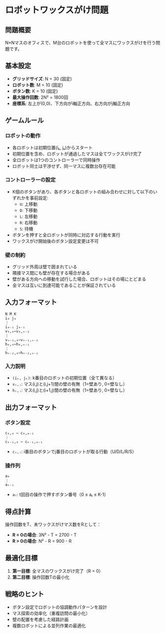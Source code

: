 # ロボットワックスがけ問題

## 問題概要

N×Nマスのオフィスで、M台のロボットを使って全マスにワックスがけを行う問題です。

## 基本設定

- **グリッドサイズ**: N = 30 (固定)
- **ロボット数**: M = 10 (固定)  
- **ボタン数**: K = 10 (固定)
- **最大操作回数**: 2N² = 1800回
- **座標系**: 左上が(0,0)、下方向がi軸正方向、右方向がj軸正方向

## ゲームルール

### ロボットの動作
- 各ロボットは初期位置(iₖ, jₖ)からスタート
- 初期位置を含め、ロボットが通過したマスは全てワックスがけ完了
- 全ロボットは1つのコントローラーで同時操作
- ロボット同士は干渉せず、同一マスに複数台存在可能

### コントローラーの設定
- K個のボタンがあり、各ボタンと各ロボットの組み合わせに対して以下のいずれかを事前設定:
  - `U`: 上移動
  - `D`: 下移動  
  - `L`: 左移動
  - `R`: 右移動
  - `S`: 待機
- ボタンを押すと全ロボットが同時に対応する行動を実行
- ワックスがけ開始後のボタン設定変更は不可

### 壁の制約
- グリッド外周は壁で囲まれている
- 隣接マス間にも壁が存在する場合がある
- 壁がある方向への移動を試行した場合、ロボットはその場にとどまる
- 全マスは互いに到達可能であることが保証されている

## 入力フォーマット

```
N M K
i₀ j₀
⋮  
iₘ₋₁ jₘ₋₁
v₀,₀⋯v₀,ₙ₋₂
⋮
vₙ₋₁,₀⋯vₙ₋₁,ₙ₋₂  
h₀,₀⋯h₀,ₙ₋₁
⋮
hₙ₋₂,₀⋯hₙ₋₂,ₙ₋₁
```

### 入力説明
- `(iₖ, jₖ)`: k番目のロボットの初期位置（全て異なる）
- `vᵢ,ⱼ`: マス(i,j)と(i,j+1)間の壁の有無（1=壁あり, 0=壁なし）
- `hᵢ,ⱼ`: マス(i,j)と(i+1,j)間の壁の有無（1=壁あり, 0=壁なし）

## 出力フォーマット

### ボタン設定
```
c₀,₀ ⋯ c₀,ₘ₋₁
⋮
cₖ₋₁,₀ ⋯ cₖ₋₁,ₘ₋₁
```
- `cᵢ,ⱼ`: i番目のボタンでj番目のロボットが取る行動（U/D/L/R/S）

### 操作列
```
a₀
⋮
aₜ₋₁
```
- `aₜ`: t回目の操作で押すボタン番号（0 ≤ aₜ ≤ K-1）

## 得点計算

操作回数をT、未ワックスがけマス数をRとして：
- **R = 0の場合**: 3N² - T = 2700 - T
- **R > 0の場合**: N² - R = 900 - R

## 最適化目標

1. **第一目標**: 全マスのワックスがけ完了（R = 0）
2. **第二目標**: 操作回数Tの最小化

## 戦略のヒント

- ボタン設定でロボットの協調動作パターンを設計
- マス探索の効率化（重複訪問の最小化）
- 壁の配置を考慮した経路計画
- 複数ロボットによる並列作業の最適化
